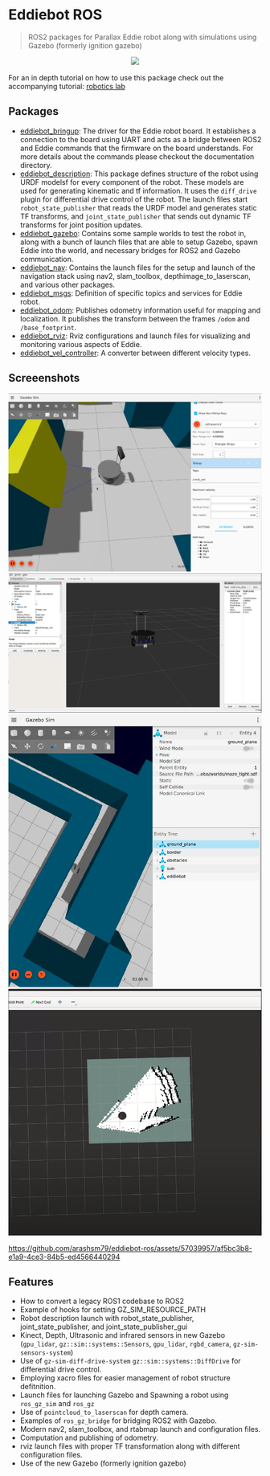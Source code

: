 # Eddiebot ROS
> ROS2 packages for Parallax Eddie robot along with simulations using Gazebo (formerly ignition gazebo)


<p align="center"><img src="https://github.com/arashsm79/eddiebot-ros/assets/57039957/0ad1ecc0-379b-4573-b4df-2ff19c9f3b11"></p>

For an in depth tutorial on how to use this package check out the accompanying tutorial: [robotics lab](https://github.com/arashsm79/robotics-lab)

## Packages 
* [eddiebot_bringup](https://github.com/arashsm79/eddiebot-ros/tree/main/eddiebot_bringup): The driver for the Eddie robot board. It establishes a connection to the board using UART and acts as a bridge between ROS2 and Eddie commands that the firmware on the board understands. For more details about the commands please checkout the documentation directory.
* [eddiebot_description](https://github.com/arashsm79/eddiebot-ros/tree/main/eddiebot_description): This package defines structure of the robot using URDF modelsf for every component of the robot. These models are used for generating kinematic and tf information. It uses the `diff_drive` plugin for differential drive control of the robot. The launch files start `robot_state_publisher` that reads the URDF model and generates static TF transforms, and `joint_state_publisher` that sends out dynamic TF transforms for joint position updates.
* [eddiebot_gazebo](https://github.com/arashsm79/eddiebot-ros/tree/main/eddiebot_gazebo): Contains some sample worlds to test the robot in, along with a bunch of launch files that are able to setup Gazebo, spawn Eddie into the world, and necessary bridges for ROS2 and Gazebo communication.
* [eddiebot_nav](https://github.com/arashsm79/eddiebot-ros/tree/main/eddiebot_nav): Contains the launch files for the setup and launch of the navigation stack using nav2, slam_toolbox, depthimage_to_laserscan, and various other packages.
* [eddiebot_msgs](https://github.com/arashsm79/eddiebot-ros/tree/main/eddiebot_msgs): Definition of specific topics and services for Eddie robot.
* [eddiebot_odom](https://github.com/arashsm79/eddiebot-ros/tree/main/eddiebot_odom): Publishes odometry information useful for mapping and localization. It publishes the transform between the frames `/odom` and `/base_footprint`.
* [eddiebot_rviz](https://github.com/arashsm79/eddiebot-ros/tree/main/eddiebot_rviz): Rviz configurations and launch files for visualizing and monitoring various aspects of Eddie.
* [eddiebot_vel_controller](https://github.com/arashsm79/eddiebot-ros/tree/main/eddiebot_vel_controller): A converter between different velocity types.

## Screeenshots
![gaz](/assets/eddie-gazebo.png)
![rviz](/assets/rviz.png)
![maze](/assets/eddie-maze.png)
![nav](/assets/nav.png)

https://github.com/arashsm79/eddiebot-ros/assets/57039957/af5bc3b8-e1a9-4ce3-84b5-ed4566440294


## Features
- How to convert a legacy ROS1 codebase to ROS2
- Example of hooks for setting GZ_SIM_RESOURCE_PATH
- Robot description launch with robot_state_publisher, joint_state_publisher, and joint_state_publisher_gui
- Kinect, Depth, Ultrasonic and infrared sensors in new Gazebo (`gpu_lidar`, `gz::sim::systems::Sensors`, `gpu_lidar`, `rgbd_camera`, `gz-sim-sensors-system`)
- Use of `gz-sim-diff-drive-system` `gz::sim::systems::DiffDrive` for differential drive control.
- Employing xacro files for easier management of robot structure defitnition.
- Launch files for launching Gazebo and Spawning a robot using `ros_gz_sim` and `ros_gz`
- Use of `pointcloud_to_laserscan` for depth camera.
- Examples of `ros_gz_bridge` for bridging ROS2 with Gazebo.
- Modern nav2, slam_toolbox, and rtabmap launch and configuration files.
- Computation and publishing of odometry.
- rviz launch files with proper TF transformation along with different configuration files.
- Use of the new Gazebo (formerly ignition gazebo) 
